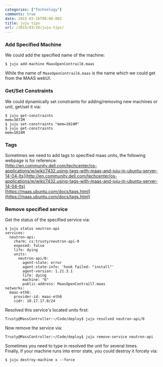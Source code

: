 ```yaml
---
categories: ["Technology"]
comments: true
date: 2015-03-26T00:00:00Z
title: juju tips
url: /2015/03/26/juju-tips/
---
```


### Add Specified Machine
We could add the specified name of the machine:    

```
$ juju add-machine MaasOpenContrail6.maas

```
While the name of `MaasOpenContrail6.maas` is the  name which we could get from the MAAS webUI.    
### Get/Set Constraints
We could dynamically set constraints for adding/removing new machines or unit, get/set it via:    

```
$ juju get-constraints
mem=3072M
$ juju set-constraints "mem=1024M"
$ juju get-constraints
mem=1024M

```
### Tags
Sometimes we need to add tags to specified maas units, the following webpage is for reference:     
[http://en.community.dell.com/techcenter/os-applications/w/wiki/7432.using-tags-with-maas-and-juju-in-ubuntu-server-14-04-lts](http://en.community.dell.com/techcenter/os-applications/w/wiki/7432.using-tags-with-maas-and-juju-in-ubuntu-server-14-04-lts)    
[https://maas.ubuntu.com/docs/tags.html](https://maas.ubuntu.com/docs/tags.html)    

### Remove specified service
Get the status of the specified service via:    

```
$ juju status neutron-api
services:
  neutron-api:
    charm: cs:trusty/neutron-api-9
    exposed: false
    life: dying
    units:
      neutron-api/0:
        agent-state: error
        agent-state-info: 'hook failed: "install"'
        agent-version: 1.21.3.1
        life: dying
        machine: "6"
        public-address: MaasOpenContrail7.maas
networks:
  maas-eth0:
    provider-id: maas-eth0
    cidr: 10.17.17.0/24

```
Resolved this service's located units first:    

```
Trusty@MassController:~/Code/deploy$ juju resolved neutron-api/0

```
Now remove the service via:    

```
Trusty@MassController:~/Code/deploy$ juju remove-service neutron-api

```
Sometimes you need to type in resolved the unit for several times.    
Finally, if your machine runs into error state, you could destroy it forcely via:    

```
$ juju destroy-machine x --force

```

